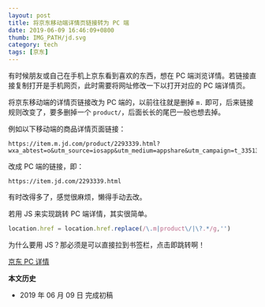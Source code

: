 ```yaml
---
layout: post
title: 将京东移动端详情页链接转为 PC 端
date: 2019-06-09 16:46:09+0800
thumb: IMG_PATH/jd.svg
category: tech
tags: [京东]
---
```


有时候朋友或自己在手机上京东看到喜欢的东西，想在 PC 端浏览详情。若链接直接复制打开是手机网页，此时需要将网址修改一下以打开对应的 PC 端详情页。

将京东移动端的详情页链接改为 PC 端的，以前往往就是删掉 `m.` 即可，后来链接规则改变了，要多删掉一个 `product/`，后面长长的尾巴一般也想去掉。

例如以下移动端的商品详情页面链接：

    https://item.m.jd.com/product/2293339.html?wxa_abtest=o&utm_source=iosapp&utm_medium=appshare&utm_campaign=t_335139774&utm_term=Wxfriends&ad_od=share&ShareTm=XLIH1VCKJWx75hTJ8wblyJYg2bzH6oC9KDKqXEsWK%2BKXpYLlNBhKZGrNxUYc/5M1RhHZ2QhrL4qiQiDjgmqYuvB4I%2B%2BA9OiqI8%2BbL1IvQUu1T6U8AeNe%2BeD%2BrCZeEK7mWy9/T4bjUHl7NZpXmAukSUMoWny5wiRPSZmkOetFXOg=

改成 PC 端的链接，即：

    https://item.jd.com/2293339.html

有时改得多了，感觉很麻烦，懒得手动去改。

若用 JS 来实现跳转 PC 端详情，其实很简单。

```js
location.href = location.href.replace(/\.m|product\/|\?.*/g,'')
```

为什么要用 JS？那必须是可以直接拉到书签栏，点击即跳转啊！

[京东 PC 详情](javascript:location.href=location.href.replace(/\.m&#124;product\/&#124;\?.*/g,''))

**本文历史**

* 2019 年 06 月 09 日 完成初稿
